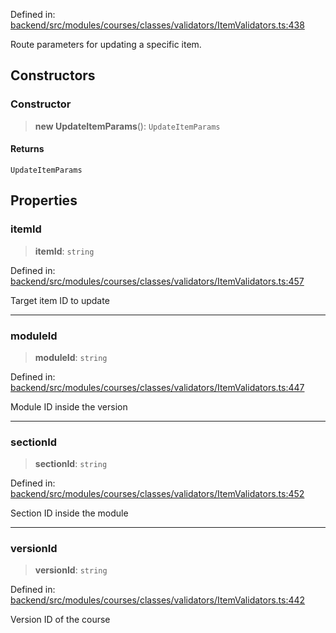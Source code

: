Defined in: [backend/src/modules/courses/classes/validators/ItemValidators.ts:438](https://github.com/continuousactivelearning/vibe/blob/e164f8b2c6380dfb48305a4531b51d78f4a518e5/backend/src/modules/courses/classes/validators/ItemValidators.ts#L438)

Route parameters for updating a specific item.

## Constructors

### Constructor

> **new UpdateItemParams**(): `UpdateItemParams`

#### Returns

`UpdateItemParams`

## Properties

### itemId

> **itemId**: `string`

Defined in: [backend/src/modules/courses/classes/validators/ItemValidators.ts:457](https://github.com/continuousactivelearning/vibe/blob/e164f8b2c6380dfb48305a4531b51d78f4a518e5/backend/src/modules/courses/classes/validators/ItemValidators.ts#L457)

Target item ID to update

***

### moduleId

> **moduleId**: `string`

Defined in: [backend/src/modules/courses/classes/validators/ItemValidators.ts:447](https://github.com/continuousactivelearning/vibe/blob/e164f8b2c6380dfb48305a4531b51d78f4a518e5/backend/src/modules/courses/classes/validators/ItemValidators.ts#L447)

Module ID inside the version

***

### sectionId

> **sectionId**: `string`

Defined in: [backend/src/modules/courses/classes/validators/ItemValidators.ts:452](https://github.com/continuousactivelearning/vibe/blob/e164f8b2c6380dfb48305a4531b51d78f4a518e5/backend/src/modules/courses/classes/validators/ItemValidators.ts#L452)

Section ID inside the module

***

### versionId

> **versionId**: `string`

Defined in: [backend/src/modules/courses/classes/validators/ItemValidators.ts:442](https://github.com/continuousactivelearning/vibe/blob/e164f8b2c6380dfb48305a4531b51d78f4a518e5/backend/src/modules/courses/classes/validators/ItemValidators.ts#L442)

Version ID of the course
